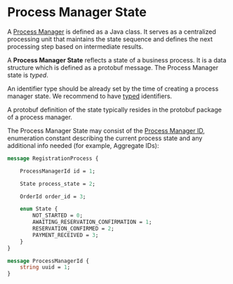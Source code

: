 # Process Manager State

A [Process Manager](../java/process-manager.md) is defined as a Java class. It serves as a centralized processing unit that maintains the state sequence and defines the next processing step based on intermediate results.

A **Process Manager State** reflects a state of a business process. It is a data structure which is defined as a protobuf message. The Process Manager state is *typed*.

An identifier type should be already set by the time of creating a process manager state. We recommend to have [typed](../motivation/strongly-typed.md) identifiers.

A protobuf definition of the state typically resides in the protobuf package of a process manager.

The Process Manager State may consist of the [Process Manager ID](./identifiers.md), enumeration constant describing the current process state and any additional info needed (for example, Aggregate IDs):

```protobuf
message RegistrationProcess {

    ProcessManagerId id = 1;

    State process_state = 2;

    OrderId order_id = 3;

    enum State {
        NOT_STARTED = 0;
        AWAITING_RESERVATION_CONFIRMATION = 1;
        RESERVATION_CONFIRMED = 2;
        PAYMENT_RECEIVED = 3;
    }
}

message ProcessManagerId {
    string uuid = 1;
}
```